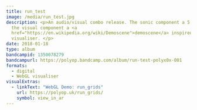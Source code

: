 ```yaml
---
title: run_test
image: /media/run_test.jpg
description: <p>An audio/visual combo release. The sonic component a 5 part EP,
  the visual component a <a
  href="https://en.wikipedia.org/wiki/Demoscene">demoscene</a> inspired WebGL
  visualiser. </p>
date: 2018-01-18
type: album
bandcampid: 1350078279
bandcampurl: https://polyop.bandcamp.com/album/run-test-polyx0x-001
formats:
  - digital
  - WebGL visualiser
visualExtras:
  - linkText: "WebGL Demo: run_grids"
    url: https://polyop.uk/run_grids/
    symbol: view_in_ar
---
```

